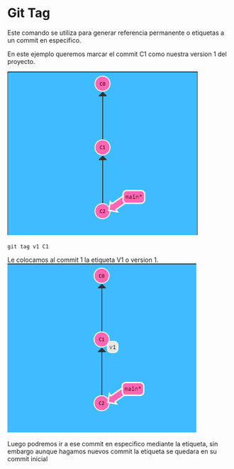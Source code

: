 # Git Tag

Este comando se utiliza para generar referencia permanente o etiquetas a un commit en especifico.

En este ejemplo queremos marcar el commit C1 como nuestra version 1 del proyecto.

![](./img/Tag1.PNG)

~~~
git tag v1 C1
~~~

Le colocamos al commit 1 la etiqueta V1 o version 1.
![](./img/Tag2.PNG)

Luego podremos ir a ese commit en especifico mediante la etiqueta, sin embargo aunque hagamos nuevos commit la etiqueta se quedara en su commit inicial
